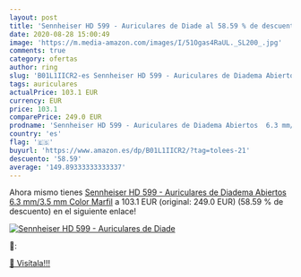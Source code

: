 ```yaml
---
layout: post
title: 'Sennheiser HD 599 - Auriculares de Diade al 58.59 % de descuento'
date: 2020-08-28 15:00:49
image: 'https://m.media-amazon.com/images/I/51Ogas4RaUL._SL200_.jpg'
comments: true
category: ofertas
author: ring
slug: 'B01L1IICR2-es Sennheiser HD 599 - Auriculares de Diadema Abiertos 6.3...'
tags: auriculares
actualPrice: 103.1 EUR
currency: EUR
price: 103.1
comparePrice: 249.0 EUR
prodname: 'Sennheiser HD 599 - Auriculares de Diadema Abiertos  6.3 mm/3.5 mm   Color Marfil'
country: 'es'
flag: '🇪🇸'
buyurl: 'https://www.amazon.es/dp/B01L1IICR2/?tag=tolees-21'
descuento: '58.59'
average: '149.89333333333337'
---
```


Ahora mismo tienes [Sennheiser HD 599 - Auriculares de Diadema Abiertos  6.3 mm/3.5 mm   Color Marfil](https://www.amazon.es/dp/B01L1IICR2/?tag=tolees-21) a 103.1 EUR (original: 249.0 EUR) (58.59 %  de descuento) en el siguiente enlace!

[![Sennheiser HD 599 - Auriculares de Diade](https://m.media-amazon.com/images/I/51Ogas4RaUL._SL200_.jpg)](https://www.amazon.es/dp/B01L1IICR2/?tag=tolees-21)

🔎:


[🛒 Visítala!!!](https://www.amazon.es/dp/B01L1IICR2/?tag=tolees-21)
